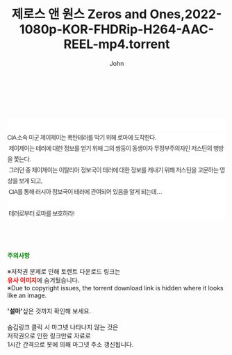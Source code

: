﻿---
layout: post
title:  "제로스 앤 원스 Zeros and Ones,2022-1080p-KOR-FHDRip-H264-AAC-REEL-mp4.torrent"
author: John
categories: [ 영화 ]
tags: [  ]
image:  
description: "제로스 앤 원스 Zeros and Ones,2022-1080p-KOR-FHDRip-H264-AAC-REEL-mp4 torrent 정보 공유"
toc: true
toc_sticky: true
---

<br>
<div class="view-img">
<a class="view_image" href="https://torrentmobile60.com/bbs/view_image.php?fn=%2Fdata%2Ffile%2Fmovie%2F2697634418_gOTNxUCH_ecbad271246081879f19ef9d0b439d4ee2e0fc15.jpg" target="_blank"><img alt="" class="img-tag" content="https://torrentmobile60.com/data/file/movie/2697634418_gOTNxUCH_ecbad271246081879f19ef9d0b439d4ee2e0fc15.jpg" itemprop="image" src="https://torrentmobile60.com/data/file/movie/2697634418_gOTNxUCH_ecbad271246081879f19ef9d0b439d4ee2e0fc15.jpg"/></a><a class="view_image" href="https://torrentmobile60.com/bbs/view_image.php?fn=%2Fdata%2Ffile%2Fmovie%2F2697634418_etvpG80g_9af8baa416d18f208c599bcf21fca2077fc1026c.jpg" target="_blank"><img alt="" class="img-tag" content="https://torrentmobile60.com/data/file/movie/2697634418_etvpG80g_9af8baa416d18f208c599bcf21fca2077fc1026c.jpg" itemprop="image" src="https://torrentmobile60.com/data/file/movie/2697634418_etvpG80g_9af8baa416d18f208c599bcf21fca2077fc1026c.jpg"/></a></div><div class="view-content" itemprop="description">
<p><br/></p><div class="title_area" style="margin:0px 0px 9px;padding:0px;list-style:none;font-size:12px;font-family:'나눔고딕', NanumGothic, '돋움', Dotum, Helvetica, 'AppleSDGothicNeo-Medium', AppleGothic, sans-serif;height:30px;float:none;background-color:rgb(255,255,255);"><h4 class="h_story" style="margin:5px 10px 0px 0px;padding:0px;list-style:none;font-size:12px;font-family:'돋움', sans-serif;height:18px;width:49px;background:url(&quot;https://ssl.pstatic.net/static/movie/2020/10/h_tx_sp5.png&quot;) no-repeat 0px -17px;float:left;"><strong class="blind" style="margin:0px;padding:0px;list-style:none;font-size:0px;font-family:inherit;color:inherit;width:1px;height:1px;line-height:0;">줄거리</strong></h4></div><p class="con_tx" style="margin-top:-7px;margin-bottom:-6px;list-style:none;font-size:14px;font-family:'나눔고딕', NanumGothic, '돋움', Dotum, Helvetica, 'AppleSDGothicNeo-Medium', AppleGothic, sans-serif;color:rgb(51,51,51);background-image:url(&quot;https://ssl.pstatic.net/static/movie/2014/01/blank.gif&quot;);letter-spacing:-1px;line-height:25px;background-color:rgb(255,255,255);">CIA 소속 미군 제이제이는 폭탄테러를 막기 위해 로마에 도착한다.<br style="list-style:none;font-size:12px;font-family:'돋움', sans-serif;color:rgb(0,0,0);"/> 제이제이는 테러에 대한 정보를 얻기 위해 그의 쌍둥이 동생이자 무정부주의자인 저스틴의 행방을 쫓는다.<br style="list-style:none;font-size:12px;font-family:'돋움', sans-serif;color:rgb(0,0,0);"/> 그러던 중 제이제이는 이탈리아 정보국이 테러에 대한 정보를 캐내기 위해 저스틴을 고문하는 영상을 보게 되고,<br style="list-style:none;font-size:12px;font-family:'돋움', sans-serif;color:rgb(0,0,0);"/> CIA를 통해 러시아 정보국이 테러에 관여되어 있음을 알게 되는데…<br style="list-style:none;font-size:12px;font-family:'돋움', sans-serif;color:rgb(0,0,0);"/> <br style="list-style:none;font-size:12px;font-family:'돋움', sans-serif;color:rgb(0,0,0);"/> 테러로부터 로마를 보호하라!</p> </div>
    
<br><br><br>
<p data-ke-size="size16"><b><span style="color: green;">주의사항</span></b><br /><br />※저작권 문제로 인해 토렌트 다운로드 링크는<br /><b><span style="color: red;">유사 이미지</span></b>에 숨겨뒀습니다.<br />※Due to copyright issues, the torrent download link is hidden where it looks like an image.<br /><br /><b>'설마'</b>싶은 것까지 확인해 보세요.<br /><br />숨김링크 클릭 시 마그넷 나타나지 않는 것은<br />저작권으로 인한 링크만료 자료로<br />1시간 간격으로 봇에 의해 마그넷 주소 갱신됩니다.</p>
